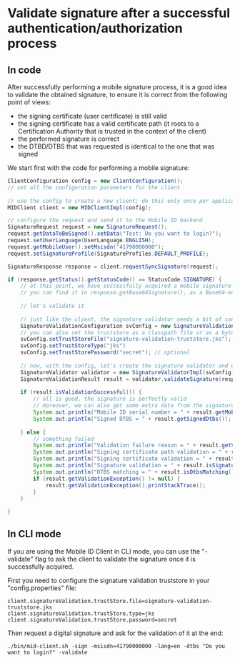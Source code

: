 # Validate signature after a successful authentication/authorization process

## In code

After successfully performing a mobile signature process, it is a good idea to validate the obtained signature, to ensure it is correct from the 
following point of views:
* the signing certificate (user certificate) is still valid
* the signing certificate has a valid certificate path (it roots to a Certification Authority that is trusted in the context of the client)
* the performed signature is correct
* the DTBD/DTBS that was requested is identical to the one that was signed

We start first with the code for performing a mobile signature:

```java
ClientConfiguration config = new ClientConfiguration();
// set all the configuration parameters for the client
    
// use the config to create a new client; do this only once per application
MIDClient client = new MIDClientImpl(config);

// configure the request and send it to the Mobile ID backend
SignatureRequest request = new SignatureRequest();
request.getDataToBeSigned().setData("Test: Do you want to login?");
request.setUserLanguage(UserLanguage.ENGLISH);
request.getMobileUser().setMsisdn("41790000000");
request.setSignatureProfile(SignatureProfiles.DEFAULT_PROFILE);

SignatureResponse response = client.requestSyncSignature(request);

if (response.getStatus().getStatusCode() == StatusCode.SIGNATURE) {
    // at this point, we have successfully acquired a mobile signature
    // you can find it in response.getBase64Signature(), as a Base64-encoded CMS content
    
    // let's validate it
    
    // just like the client, the signature validator needs a bit of configuration
    SignatureValidationConfiguration svConfig = new SignatureValidationConfiguration();
    // you can also set the truststore as a classpath file or as a byte array
    svConfig.setTrustStoreFile("signature-validation-truststore.jks");
    svConfig.setTrustStoreType("jks")
    svConfig.setTrustStorePassword("secret"); // optional
    
    // now, with the config, let's create the signature validator and use it
    SignatureValidator validator = new SignatureValidatorImpl(svConfig);
    SignatureValidationResult result = validator.validateSignature(response.getBase64Signature(), request.getDataToBeSigned().getData(), null);
    
    if (result.isValidationSuccessful()) {
        // all is good, the signature is perfectly valid
        // moreover, we can also get some extra data from the signature
        System.out.println("Mobile ID serial number = " + result.getMobileIdSerialNumber());
        System.out.println("Signed DTBS = " + result.getSignedDtbs());
        
    } else {
        // something failed
        System.out.println("Validation failure reason = " + result.getValidationFailureReason());
        System.out.println("Signing certificate path validation = " + result.isSignerCertificatePathValid());
        System.out.println("Signing certificate validation = " + result.isSignerCertificateValid());
        System.out.println("Signature validation = " + result.isSignatureValid());
        System.out.println("DTBS matching = " + result.isDtbsMatching());
        if (result.getValidationException() != null) {
            result.getValidationException().printStackTrace();
        } 
    }
    
}
```

## In CLI mode

If you are using the Mobile ID Client in CLI mode, you can use the "-validate" flag to ask the client to validate the signature once it is 
successfully acquired. 

First you need to configure the signature validation truststore in your "config.properties" file:

```properties
client.signatureValidation.trustStore.file=signature-validation-truststore.jks
client.signatureValidation.trustStore.type=jks
client.signatureValidation.trustStore.password=secret
```

Then request a digital signature and ask for the validation of it at the end:

```shell
./bin/mid-client.sh -sign -msisdn=41790000000 -lang=en -dtbs "Do you want to login?" -validate  
```
